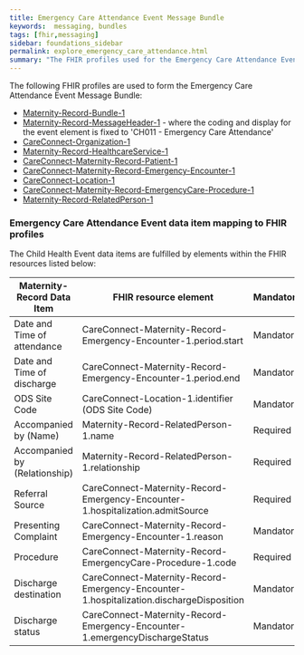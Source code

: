 ```yaml
---
title: Emergency Care Attendance Event Message Bundle
keywords:  messaging, bundles
tags: [fhir,messaging]
sidebar: foundations_sidebar
permalink: explore_emergency_care_attendance.html
summary: "The FHIR profiles used for the Emergency Care Attendance Event Message Bundle"
---
```


The following FHIR profiles are used to form the Emergency Care Attendance Event Message Bundle:

- [Maternity-Record-Bundle-1](https://fhir.nhs.uk/STU3/StructureDefinition/Maternity-Record-Bundle-1)
- [Maternity-Record-MessageHeader-1](https://fhir.nhs.uk/STU3/StructureDefinition/Maternity-Record-MessageHeader-1) - where the coding and display for the event element is fixed to 'CH011 - Emergency Care Attendance'
- [CareConnect-Organization-1](https://fhir.hl7.org.uk/STU3/StructureDefinition/CareConnect-Organization-1)
- [Maternity-Record-HealthcareService-1](https://fhir.nhs.uk/STU3/StructureDefinition/Maternity-Record-HealthcareService-1)
- [CareConnect-Maternity-Record-Patient-1](https://fhir.nhs.uk/STU3/StructureDefinition/CareConnect-Maternity-Record-Patient-1)
- [CareConnect-Maternity-Record-Emergency-Encounter-1](https://fhir.nhs.uk/STU3/StructureDefinition/CareConnect-Maternity-Record-Emergency-Encounter-1)
- [CareConnect-Location-1](https://fhir.hl7.org.uk/STU3/StructureDefinition/CareConnect-Location-1)
- [CareConnect-Maternity-Record-EmergencyCare-Procedure-1](https://fhir.nhs.uk/STU3/StructureDefinition/CareConnect-Maternity-Record-EmergencyCare-Procedure-1)
- [Maternity-Record-RelatedPerson-1](https://fhir.nhs.uk/STU3/StructureDefinition/Maternity-Record-RelatedPerson-1)

### Emergency Care Attendance Event data item mapping to FHIR profiles ###

The Child Health Event data items are fulfilled by elements within the FHIR resources listed below:

| Maternity-Record Data Item                 | FHIR resource element                                                      | Mandatory/Required/Optional |
|-------------------------------|----------------------------------------------------------------------------|-----------------------------|
| Date and Time of attendance   | CareConnect-Maternity-Record-Emergency-Encounter-1.period.start                         | Mandatory                   |
| Date and Time of discharge    | CareConnect-Maternity-Record-Emergency-Encounter-1.period.end                           | Mandatory                   |
| ODS Site Code                 | CareConnect-Location-1.identifier (ODS Site Code)                      | Mandatory                   |
| Accompanied by (Name)         | Maternity-Record-RelatedPerson-1.name                                                   | Required                    |
| Accompanied by (Relationship) | Maternity-Record-RelatedPerson-1.relationship                                           | Required                    |
| Referral Source               | CareConnect-Maternity-Record-Emergency-Encounter-1.hospitalization.admitSource          | Required                    |
| Presenting Complaint          | CareConnect-Maternity-Record-Emergency-Encounter-1.reason                               | Mandatory                   |
| Procedure                     | CareConnect-Maternity-Record-EmergencyCare-Procedure-1.code                | Required                    |
| Discharge destination         | CareConnect-Maternity-Record-Emergency-Encounter-1.hospitalization.dischargeDisposition                 | Mandatory                   |
| Discharge status              | CareConnect-Maternity-Record-Emergency-Encounter-1.emergencyDischargeStatus | Mandatory                   |